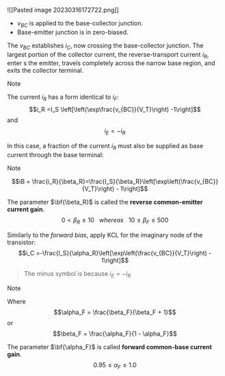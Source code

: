 ![[Pasted image 20230316172722.png]]


- $v_{BC}$ is applied to the base-collector junction.
- Base-emitter junction is in zero-biased. 

The $v_{BC}$ establishes $i_C$, now crossing the base-collector junction. The largest portion of the collector current, the reverse-transport current $i_R$, enter s the emitter, travels completely across the narrow base region, and exits the collector terminal.

>[!note]
>The current $i_R$ has a form identical to $i_F$:
>$$i_R =I_S \left[\left(\exp\frac{v_{BC}}{V_T}\right) -1\right]$$
>and
>$$i_E = -i_R$$

In this case, a fraction of the current $i_R$ must also be supplied as base current through the base terminal: 

>[!note]
>$$iB = \frac{i_R}{\beta_R}=\frac{I_S}{\beta_R}\left[\exp\left(\frac{v_{BC}}{V_T}\right) - 1\right]$$

The parameter $\bf{\beta_R}$ is called the **reverse common-emitter current gain**.
$$0<\beta_R\le 10 \ \ \ whereas \ \ \ 10 \le \beta_F \le 500$$

Similarly to the *forward bias*, apply KCL for the imaginary node of the transistor:
$$i_C =-\frac{I_S}{\alpha_R}\left[\exp\left(\frac{v_{BC}}{V_T}\right) - 1\right]$$
> The minus symbol is because $i_E = -i_R$

>[!note]
>Where
>$$\alpha_F = \frac{\beta_F}{\beta_F + 1}$$
>or 
>$$\beta_F = \frac{\alpha_F}{1 - \alpha_F}$$

The parameter $\bf{\alpha_F}$ is called **forward common-base current gain**.
$$0.95 \leq \alpha_F\leq1.0$$

